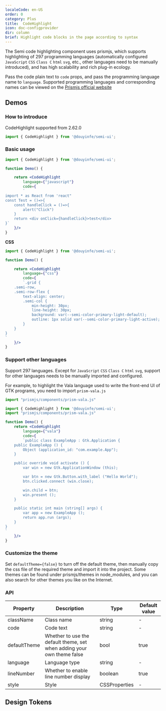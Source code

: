 ```yaml
---
localeCode: en-US
order: 0
category: Plus
title:  CodeHighlight
icon: doc-configprovider
dir: column
brief: Highlight code blocks in the page according to syntax
---
```


The Semi code highlighting component uses prismjs, which supports highlighting of 297 programming languages ​​(automatically configured `JavaScript` `CSS` `Class C` `html` `svg`, etc., other languages ​​need to be manually introduced), and has high scalability and rich plug-in ecology.

Pass the code plain text to `code` props, and pass the programming language name to `language`. Supported programming languages ​​and corresponding names can be viewed on the [Prismjs official website](https://prismjs.com/#supported-languages)

## Demos

### How to introduce

CodeHighlight supported from 2.62.0 

```jsx
import { CodeHighlight } from '@douyinfe/semi-ui';
```

### Basic usage

```jsx live=true dir=column
import { CodeHighlight } from '@douyinfe/semi-ui';

function Demo() {

    return <CodeHighlight
        language={"javascript"} 
        code={
        `
import * as React from 'react"
const Test = ()=>{
    const handleClick = ()=>{
        alert("Click")
    }
    return <div onClick={handleClick}>test</div>
}`
    }/>
}

```

**CSS**

```jsx live=true dir=column
import { CodeHighlight } from '@douyinfe/semi-ui';

function Demo() {

    return <CodeHighlight
        language={"css"} 
        code={
        `.grid {
    .semi-row,
    .semi-row-flex {
        text-align: center;
        .semi-col {
            min-height: 30px;
            line-height: 30px;
            background: var(--semi-color-primary-light-default);
            outline: 1px solid var(--semi-color-primary-light-active);
        }
    }
}
`
    }/>
}

```


### Support other languages

Support 297 languages. Except for `JavaScript` `CSS` `Class C` `html` `svg`, support for other languages ​​needs to be manually imported and configured.

For example, to highlight the Vala language used to write the front-end UI of GTK programs, you need to import `prism-vala.js`

```javascript
import "prismjs/components/prism-vala.js"
```

```jsx live=true dir=column
import { CodeHighlight } from '@douyinfe/semi-ui';
import "prismjs/components/prism-vala.js"

function Demo() {
    return <CodeHighlight
        language={"vala"} 
        code={
        `public class ExampleApp : Gtk.Application {
    public ExampleApp () {
        Object (application_id: "com.example.App");
    }

    public override void activate () {
        var win = new Gtk.ApplicationWindow (this);

        var btn = new Gtk.Button.with_label ("Hello World");
        btn.clicked.connect (win.close);

        win.child = btn;
        win.present ();
    }

    public static int main (string[] args) {
        var app = new ExampleApp ();
        return app.run (args);
    }
}
`
    }/>
}

```


### Customize the theme

Set `defaultTheme={false}` to turn off the default theme, then manually copy the css file of the required theme and import it into the project.
Some themes can be found under prismjs/themes in node_modules, and you can also search for other themes you like on the Internet.

### API

| Property | Description | Type | Default value |
|-----------|---------------------------|--------|------|
| className | Class name | string | - |
| code | Code text | string | - |
| defaultTheme | Whether to use the default theme, set when adding your own theme false | bool | true |
| language | Language type | string | - |
|lineNumber | Whether to enable line number display | boolean | true |
| style | Style | CSSProperties | - |

## Design Tokens

<DesignToken/>


